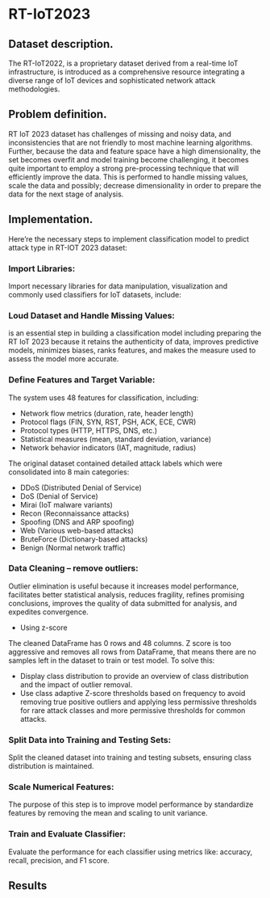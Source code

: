 # RT-IoT2023

## Dataset description.

The RT-IoT2022, is a proprietary dataset derived from a real-time IoT infrastructure, is introduced as a comprehensive resource integrating a diverse range of IoT devices and sophisticated network attack methodologies. 

## Problem definition.

RT IoT 2023 dataset has challenges of missing and noisy data, and inconsistencies that are not friendly to most machine learning algorithms. Further, because the data and feature space have a high dimensionality, the set becomes overfit and model training become challenging, it becomes quite important to employ a strong pre-processing technique that will efficiently improve the data. This is performed to handle missing values, scale the data and possibly; decrease dimensionality in order to prepare the data for the next stage of analysis.


## Implementation.

Here’re the necessary steps to implement classification model to predict attack type in RT-IOT 2023 dataset:
### Import Libraries:
Import necessary libraries for data manipulation, visualization and commonly used classifiers for IoT datasets, include:


### Loud Dataset and Handle Missing Values: 
is an essential step in building a classification model including preparing the RT IoT 2023 because it retains the authenticity of data, improves predictive models, minimizes biases, ranks features, and makes the measure used to assess the model more accurate.

### Define Features and Target Variable:
The system uses 48 features for classification, including:
- Network flow metrics (duration, rate, header length)
- Protocol flags (FIN, SYN, RST, PSH, ACK, ECE, CWR)
- Protocol types (HTTP, HTTPS, DNS, etc.)
- Statistical measures (mean, standard deviation, variance)
- Network behavior indicators (IAT, magnitude, radius)

The original dataset contained detailed attack labels which were consolidated into 8 main categories:
- DDoS (Distributed Denial of Service)
- DoS (Denial of Service)
- Mirai (IoT malware variants)
- Recon (Reconnaissance attacks)
- Spoofing (DNS and ARP spoofing)
- Web (Various web-based attacks)
- BruteForce (Dictionary-based attacks)
- Benign (Normal network traffic)

### Data Cleaning – remove outliers:
Outlier elimination is useful because it increases model performance, facilitates better statistical analysis, reduces fragility, refines promising conclusions, improves the quality of data submitted for analysis, and expedites convergence.
- Using z-score
 
The cleaned DataFrame has 0 rows and 48 columns. Z score is too aggressive and removes all rows from DataFrame, that means there are no samples left in the dataset to train or test model.
To solve this:
- Display class distribution to provide an overview of class distribution and the impact of outlier removal.
- Use class adaptive Z-score thresholds based on frequency to avoid removing true positive outliers and applying less permissive thresholds for rare attack classes and more permissive thresholds for common attacks.


### Split Data into Training and Testing Sets:
Split the cleaned dataset into training and testing subsets, ensuring class distribution is maintained.

### Scale Numerical Features:
The purpose of this step is to improve model performance by standardize features by removing the mean and scaling to unit variance.

### Train and Evaluate Classifier:
Evaluate the performance for each classifier using metrics like: accuracy, recall, precision, and F1 score.

## Results
